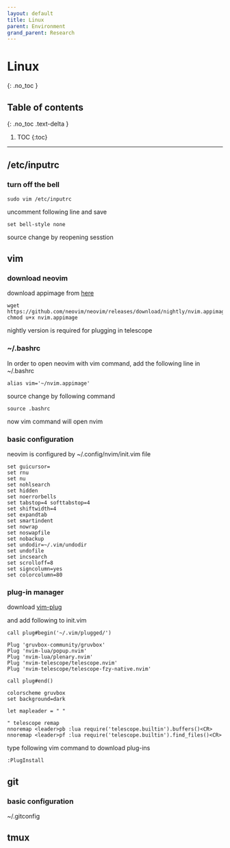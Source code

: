 ```yaml
---
layout: default
title: Linux
parent: Environment
grand_parent: Research
---
```


# Linux
{: .no_toc }

## Table of contents
{: .no_toc .text-delta }

1. TOC
{:toc}

---

## /etc/inputrc

### turn off the bell

```
sudo vim /etc/inputrc
```

uncomment following line and save

```
set bell-style none
```

source change by reopening sesstion

## vim

### download neovim

download appimage from [here](https://github.com/neovim/neovim/releases)

```
wget https://github.com/neovim/neovim/releases/download/nightly/nvim.appimage
chmod u+x nvim.appimage
```

nightly version is required for plugging in telescope

### ~/.bashrc

In order to open neovim with vim command, add the following line in ~/.bashrc

```
alias vim='~/nvim.appimage'
```

source change by following command

```
source .bashrc
```

now vim command will open nvim

### basic configuration

neovim is configured by ~/.config/nvim/init.vim file

```
set guicursor=
set rnu
set nu
set nohlsearch
set hidden
set noerrorbells
set tabstop=4 softtabstop=4
set shiftwidth=4
set expandtab
set smartindent
set nowrap
set noswapfile
set nobackup
set undodir=~/.vim/undodir
set undofile
set incsearch
set scrolloff=8
set signcolumn=yes
set colorcolumn=80

```

### plug-in manager

download [vim-plug](https://github.com/junegunn/vim-plug)

and add following to init.vim

```
call plug#begin('~/.vim/plugged/')

Plug 'gruvbox-community/gruvbox'
Plug 'nvim-lua/popup.nvim'
Plug 'nvim-lua/plenary.nvim'
Plug 'nvim-telescope/telescope.nvim'
Plug 'nvim-telescope/telescope-fzy-native.nvim'

call plug#end()

colorscheme gruvbox
set background=dark

let mapleader = " "

" telescope remap
nnoremap <leader>pb :lua require('telescope.builtin').buffers()<CR>
nnoremap <leader>pf :lua require('telescope.builtin').find_files()<CR>
```

type following vim command to download plug-ins

```
:PlugInstall
```

## git

### basic configuration

~/.gitconfig

## tmux



